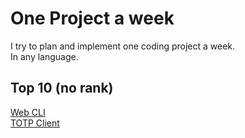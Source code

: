 # One Project a week

I try to plan and implement one coding project a week.\
In any language.

## Top 10 (no rank)

[Web CLI](2025_kw3_WebCLI) \
[TOTP Client](2025_kw6-TOTP-Client)
